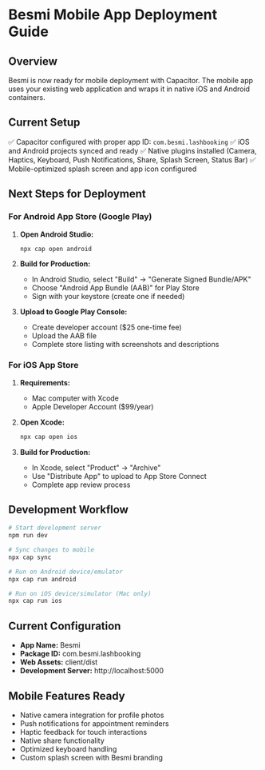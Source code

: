 # Besmi Mobile App Deployment Guide

## Overview
Besmi is now ready for mobile deployment with Capacitor. The mobile app uses your existing web application and wraps it in native iOS and Android containers.

## Current Setup
✅ Capacitor configured with proper app ID: `com.besmi.lashbooking`
✅ iOS and Android projects synced and ready
✅ Native plugins installed (Camera, Haptics, Keyboard, Push Notifications, Share, Splash Screen, Status Bar)
✅ Mobile-optimized splash screen and app icon configured

## Next Steps for Deployment

### For Android App Store (Google Play)
1. **Open Android Studio:**
   ```bash
   npx cap open android
   ```

2. **Build for Production:**
   - In Android Studio, select "Build" → "Generate Signed Bundle/APK"
   - Choose "Android App Bundle (AAB)" for Play Store
   - Sign with your keystore (create one if needed)

3. **Upload to Google Play Console:**
   - Create developer account ($25 one-time fee)
   - Upload the AAB file
   - Complete store listing with screenshots and descriptions

### For iOS App Store
1. **Requirements:**
   - Mac computer with Xcode
   - Apple Developer Account ($99/year)

2. **Open Xcode:**
   ```bash
   npx cap open ios
   ```

3. **Build for Production:**
   - In Xcode, select "Product" → "Archive"
   - Use "Distribute App" to upload to App Store Connect
   - Complete app review process

## Development Workflow
```bash
# Start development server
npm run dev

# Sync changes to mobile
npx cap sync

# Run on Android device/emulator
npx cap run android

# Run on iOS device/simulator (Mac only)
npx cap run ios
```

## Current Configuration
- **App Name:** Besmi
- **Package ID:** com.besmi.lashbooking
- **Web Assets:** client/dist
- **Development Server:** http://localhost:5000

## Mobile Features Ready
- Native camera integration for profile photos
- Push notifications for appointment reminders
- Haptic feedback for touch interactions
- Native share functionality
- Optimized keyboard handling
- Custom splash screen with Besmi branding